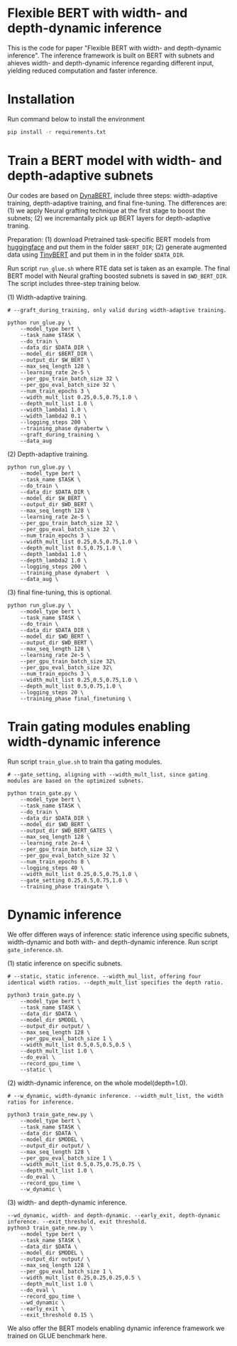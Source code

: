 Flexible BERT with width- and depth-dynamic inference
=====================================================
This is the code for paper "Flexible BERT with width- and depth-dynamic inference". The inference framework is built on BERT with subnets and ahieves width- and depth-dynamic inference regarding different input, yielding reduced computation and faster inference. 

Installation
============
Run command below to install the environment
```bash
pip install -r requirements.txt
```

Train a BERT model with width- and depth-adaptive subnets
=========================================================
Our codes are based on [DynaBERT](https://github.com/huawei-noah/Pretrained-Language-Model/tree/master/DynaBERT), include three steps: width-adaptive training, depth-adaptive training, and final fine-tuning. The differences are: (1) we apply Neural grafting technique at the first stage to boost the subnets; (2) we incremantally pick up BERT layers for depth-adaptive traning.

Preparation: (1) download Pretrained task-specific BERT models from [huggingface](https://github.com/huggingface/transformers) and put them in the folder `$BERT_DIR`; (2) generate augmented data using [TinyBERT](https://github.com/huawei-noah/Pretrained-Language-Model/tree/master/TinyBERT) and put them in in the folder `$DATA_DIR`.

Run script `run_glue.sh` where RTE data set is taken as an example. The final BERT model with Neural grafting boosted subnets is saved in `$WD_BERT_DIR`.  The script includes three-step training below.

(1) Width-adaptive training.

```
# --graft_during_training, only valid during width-adaptive training.

python run_glue.py \
	--model_type bert \
	--task_name $TASK \
	--do_train \
	--data_dir $DATA_DIR \
	--model_dir $BERT_DIR \
	--output_dir $W_BERT \
	--max_seq_length 128 \
	--learning_rate 2e-5 \
	--per_gpu_train_batch_size 32 \
	--per_gpu_eval_batch_size 32 \
	--num_train_epochs 3 \
	--width_mult_list 0.25,0.5,0.75,1.0 \
	--depth_mult_list 1.0 \
	--width_lambda1 1.0 \
	--width_lambda2 0.1 \
	--logging_steps 200 \
	--training_phase dynabertw \
	--graft_during_training \
	--data_aug 

```

(2) Depth-adaptive training.

```
python run_glue.py \
	--model_type bert \
	--task_name $TASK \
	--do_train \
	--data_dir $DATA_DIR \
	--model_dir $W_BERT \
	--output_dir $WD_BERT \
	--max_seq_length 128 \
	--learning_rate 2e-5 \
	--per_gpu_train_batch_size 32 \
	--per_gpu_eval_batch_size 32 \
	--num_train_epochs 3 \
	--width_mult_list 0.25,0.5,0.75,1.0 \
	--depth_mult_list 0.5,0.75,1.0 \
	--depth_lambda1 1.0 \
	--depth_lambda2 1.0 \
	--logging_steps 200 \
	--training_phase dynabert  \
	--data_aug \

```

(3) final fine-tuning, this is optional.

```
python run_glue.py \
	--model_type bert \
	--task_name $TASK \
	--do_train \
	--data_dir $DATA_DIR \
	--model_dir $WD_BERT \
	--output_dir $WD_BERT \
	--max_seq_length 128 \
	--learning_rate 2e-5 \
	--per_gpu_train_batch_size 32\
	--per_gpu_eval_batch_size 32\
	--num_train_epochs 3 \
	--width_mult_list 0.25,0.5,0.75,1.0 \
	--depth_mult_list 0.5,0.75,1.0 \
	--logging_steps 20 \
	--training_phase final_finetuning \

```

Train gating modules enabling width-dynamic inference
=========================================================
Run script `train_glue.sh` to train tha gating modules. 

```
# --gate_setting, aligning with --width_mult_list, since gating modules are based on the optimized subnets.

python train_gate.py \
	--model_type bert \
	--task_name $TASK \
	--do_train \
	--data_dir $DATA_DIR \
	--model_dir $WD_BERT \
	--output_dir $WD_BERT_GATES \
	--max_seq_length 128 \
	--learning_rate 2e-4 \
	--per_gpu_train_batch_size 32 \
	--per_gpu_eval_batch_size 32 \
	--num_train_epochs 8 \
	--logging_steps 40 \
	--width_mult_list 0.25,0.5,0.75,1.0 \
	--gate_setting 0.25,0.5,0.75,1.0 \
	--training_phase traingate \

```

Dynamic inference
=========================================================
We offer differen ways of inference: static inference using specific subnets, width-dynamic and both with- and depth-dynamic inference. Run script `gate_inference.sh`. 

(1) static inference on specific subnets.

```
# --static, static inference. --width_mul_list, offering four identical width ratios. --depth_mult_list specifies the depth ratio.

python3 train_gate.py \
	--model_type bert \
	--task_name $TASK \
	--data_dir $DATA \
	--model_dir $MODEL \
	--output_dir output/ \
	--max_seq_length 128 \
	--per_gpu_eval_batch_size 1 \
	--width_mult_list 0.5,0.5,0.5,0.5 \
	--depth_mult_list 1.0 \
	--do_eval \
	--record_gpu_time \
	--static \

```

(2) width-dynamic inference, on the whole model(depth=1.0).

```
# --w_dynamic, width-dynamic inference. --width_mult_list, the width ratios for inference.

python3 train_gate_new.py \
	--model_type bert \
	--task_name $TASK \
	--data_dir $DATA \
	--model_dir $MODEL \
	--output_dir output/ \
	--max_seq_length 128 \
	--per_gpu_eval_batch_size 1 \
	--width_mult_list 0.5,0.75,0.75,0.75 \
	--depth_mult_list 1.0 \
	--do_eval \
	--record_gpu_time \
	--w_dynamic \

```

(3) width- and depth-dynamic inference.

```
--wd_dynamic, width- and depth-dynamic. --early_exit, depth-dynamic inference. --exit_threshold, exit threshold.
python3 train_gate_new.py \
	--model_type bert \
	--task_name $TASK \
	--data_dir $DATA \
	--model_dir $MODEL \
	--output_dir output/ \
	--max_seq_length 128 \
	--per_gpu_eval_batch_size 1 \
	--width_mult_list 0.25,0.25,0.25,0.5 \
	--depth_mult_list 1.0 \
	--do_eval \
	--record_gpu_time \
	--wd_dynamic \
	--early_exit \
	--exit_threshold 0.15 \

```

We also offer the BERT models enabling dynamic inference framework we trained on GLUE benchmark here.